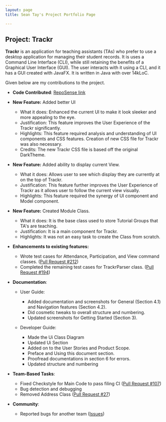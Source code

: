 ```yaml
---
layout: page
title: Sean Tay's Project Portfolio Page

---
```


## Project: Trackr

__Trackr__ is an application for teaching assistants (TAs) who prefer to use a desktop application for managing their 
student records. It is uses a Command Line Interface (CLI), while still retaining the benefits of a Graphical 
User Interface (GUI). The user interacts with it using a CLI, and it has a GUI created with JavaFX. 
It is written in Java with over 14kLoC.

Given below are my contributions to the project.

* **Code Contributed**: [RepoSense link](https://nus-cs2103-ay2021s1.github.io/tp-dashboard/#breakdown=true&search=&sort=groupTitle&sortWithin=title&since=2020-08-14&timeframe=commit&mergegroup=&groupSelect=groupByRepos&checkedFileTypes=docs~functional-code~test-code~other&tabOpen=true&tabType=authorship&tabAuthor=seantaysl&tabRepo=AY2021S1-CS2103T-W12-2%2Ftp%5Bmaster%5D&authorshipIsMergeGroup=false&authorshipFileTypes=docs~functional-code~test-code&until=2020-11-09)

* **New Feature:** Added better UI
    * What it does: Enhanced the current UI to make it look sleeker and more appealing to the eye.
    * Justification: This feature improves the User Experience of the Trackr significantly.
    * Highlights: This feature required analysis and understanding of UI components and CSS features. Creation of new 
    CSS file for Trackr was also necessary.
    * Credits: The new Trackr CSS file is based off the original DarkTheme.
    
* **New Feature:** Added ability to display current View.
    * What it does: Allows user to see which display they are currently at on the top of Trackr.
    * Justification: This feature further improves the User Experience of Trackr as it allows user to follow the current
    view visually.
    * Highlights: This feature required the synergy of UI component and Model component.

* **New Feature:** Created Module Class.
    * What it does: It is the base class used to store Tutorial Groups that TA's are teaching.
    * Justification: It is a main component for Trackr.
    * Highlights: It was not an easy task to create the Class from scratch.

* **Enhancements to existing features:**
    * Wrote test cases for Attendance, Participation, and View command classes. ([Pull Request #212](https://github.com/AY2021S1-CS2103T-W12-2/tp/pull/212))
    * Completed the remaining test cases for TrackrParser class. ([Pull Request #194](https://github.com/AY2021S1-CS2103T-W12-2/tp/pull/194))
    
* **Documentation**:
    * User Guide:
        * Added documentation and screenshots for General (Section 4.1) and Navigation features (Section 4.2).
        * Did cosmetic tweaks to overall structure and numbering.
        * Updated screenshots for Getting Started (Section 3).
        
    * Developer Guide:
        * Made the Ui Class Diagram
        * Updated Ui Section
        * Added on to the User Stories and Product Scope.
        * Preface and Using this document section.
        * Proofread documentations in section 6 for errors.
        * Updated structure and numbering
        

* **Team-Based Tasks**:
    * Fixed Checkstyle for Main Code to pass filing CI ([Pull Request #107](https://github.com/AY2021S1-CS2103T-W12-2/tp/pull/107))
    * Bug detection and debugging
    * Removed Address Class ([Pull Request #27](https://github.com/AY2021S1-CS2103T-W12-2/tp/pull/27))
    
* **Community**:
    * Reported bugs for another team ([Issues](https://github.com/seantaysl/ped/issues))
